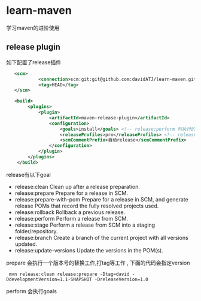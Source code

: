 # learn-maven
学习maven的进阶使用


## release plugin

如下配置了release插件

```xml
   <scm>
            <connection>scm:git:git@github.com:davidATJ/learn-maven.git</connection>
            <tag>HEAD</tag>
   </scm>

   <build>
        <plugins>
            <plugin>
                <artifactId>maven-release-plugin</artifactId>
                <configuration>
                    <goals>install</goals> <!-- release:perform 时执行的goal 空格分割 -->
                    <releaseProfiles>pro</releaseProfiles> <!-- release:perform 时执行的profile 逗号分割-->
                    <scmCommentPrefix>自动release</scmCommentPrefix>
                </configuration>
            </plugin>
        </plugins>
    </build>
```

release有以下goal

*  release:clean Clean up after a release preparation.
*  release:prepare Prepare for a release in SCM.
*  release:prepare-with-pom Prepare for a release in SCM, and generate release POMs that record the fully resolved projects used.
*  release:rollback Rollback a previous release.
*  release:perform Perform a release from SCM.
*  release:stage Perform a release from SCM into a staging folder/repository.
*  release:branch Create a branch of the current project with all versions updated.
*  release:update-versions Update the versions in the POM(s).

prepare 会执行一个版本号的替换工作,打tag等工作 , 下面的代码会指定version


```shell
 mvn release:clean release:prepare -Dtag=david -DdevelopmentVersion=1.1-SNAPSHOT -DreleaseVersion=1.0
```

perform 会执行goals
